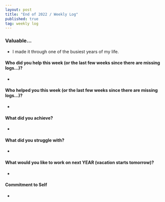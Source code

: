```yaml
---
layout: post
title: "End of 2022 / Weekly Log"
published: true
tag: weekly log
---
```


### Valuable...
- I made it through one of the busiest years of my life.

#### Who did you help this week (or the last few weeks since there are missing logs...)?
- 

#### Who helped you this week (or the last few weeks since there are missing logs...)?
- 

#### What did you achieve?
- 

#### What did you struggle with?
- 

#### What would you like to work on next YEAR (vacation starts tomorrow)?
- 

#### Commitment to Self
- 